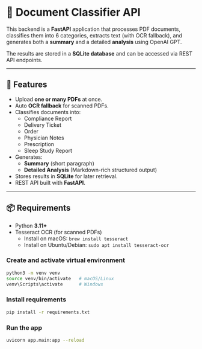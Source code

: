 # 📄 Document Classifier API

This backend is a **FastAPI** application that processes PDF documents, classifies them into 6 categories, extracts text (with OCR fallback), and generates both a **summary** and a detailed **analysis** using OpenAI GPT.  

The results are stored in a **SQLite database** and can be accessed via REST API endpoints.

---

## 🚀 Features

- Upload **one or many PDFs** at once.  
- Auto **OCR fallback** for scanned PDFs.  
- Classifies documents into:
  - Compliance Report  
  - Delivery Ticket  
  - Order  
  - Physician Notes  
  - Prescription  
  - Sleep Study Report  
- Generates:
  - **Summary** (short paragraph)  
  - **Detailed Analysis** (Markdown-rich structured output)  
- Stores results in **SQLite** for later retrieval.  
- REST API built with **FastAPI**.  

---

## 📦 Requirements

- Python **3.11+**
- Tesseract OCR (for scanned PDFs)  
  - Install on macOS: `brew install tesseract`  
  - Install on Ubuntu/Debian: `sudo apt install tesseract-ocr`  

### Create and activate virtual environment

```bash
python3 -m venv venv
source venv/bin/activate   # macOS/Linux
venv\Scripts\activate      # Windows
```
### Install requirements
```bash
pip install -r requirements.txt
```
### Run the app
```bash
uvicorn app.main:app --reload
```


